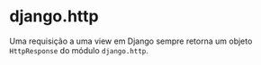 # django.http

Uma requisição a uma view em Django sempre retorna um objeto `HttpResponse` do módulo `django.http`.

